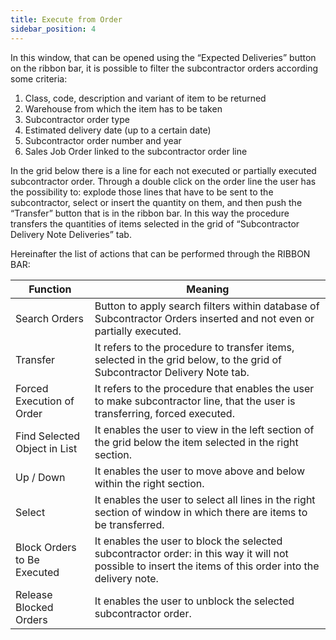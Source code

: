 ```yaml
---
title: Execute from Order
sidebar_position: 4
---
```


In this window, that can be opened using the “Expected Deliveries” button on the ribbon bar, it is possible to filter the subcontractor orders according some criteria:


 1. Class, code, description and variant of item to be returned
 2. Warehouse from which the item has to be taken
 3. Subcontractor order type
 4. Estimated delivery date (up to a certain date)
 5. Subcontractor order number and year
 6. Sales Job Order linked to the subcontractor order line

In the grid below there is a line for each not executed or partially executed subcontractor order. Through a double click on the order line the user has the possibility to: explode those lines that have to be sent to the subcontractor, select or insert the quantity on them, and then push the “Transfer” button that is in the ribbon bar. In this way the procedure transfers the quantities of items selected in the grid of “Subcontractor Delivery Note Deliveries” tab.

Hereinafter the list of actions that can be performed through the RIBBON BAR:



| Function | Meaning |
| --- | --- |
| Search Orders | Button to apply search filters within database of Subcontractor Orders inserted and not even or partially executed. |
| Transfer | It refers to the procedure to transfer items, selected in the grid below, to the grid of Subcontractor Delivery Note tab. |
| Forced Execution of Order | It refers to the procedure that enables the user to make subcontractor line, that the user is transferring, forced executed. |
| Find Selected Object in List | It enables the user to view in the left section of the grid below the item selected in the right section. |
| Up / Down | It enables the user to move above and below within the right section. |
| Select | It enables the user to select all lines in the right section of window in which there are items to be transferred. |
| Block Orders to Be Executed | It enables the user to block the selected subcontractor order: in this way it will not possible to insert the items of this order into the delivery note. |
| Release Blocked Orders | It enables the user to unblock the selected subcontractor order. |






